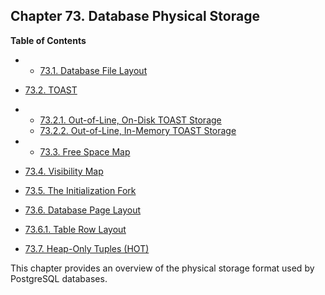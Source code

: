 ## Chapter 73. Database Physical Storage

**Table of Contents**

  * *   [73.1. Database File Layout](storage-file-layout)
  * [73.2. TOAST](storage-toast)

    

  * *   [73.2.1. Out-of-Line, On-Disk TOAST Storage](storage-toast#STORAGE-TOAST-ONDISK)
    * [73.2.2. Out-of-Line, In-Memory TOAST Storage](storage-toast#STORAGE-TOAST-INMEMORY)

  * *   [73.3. Free Space Map](storage-fsm)
  * [73.4. Visibility Map](storage-vm)
  * [73.5. The Initialization Fork](storage-init)
  * [73.6. Database Page Layout](storage-page-layout)

    

  * [73.6.1. Table Row Layout](storage-page-layout#STORAGE-TUPLE-LAYOUT)

* [73.7. Heap-Only Tuples (HOT)](storage-hot)

This chapter provides an overview of the physical storage format used by PostgreSQL databases.